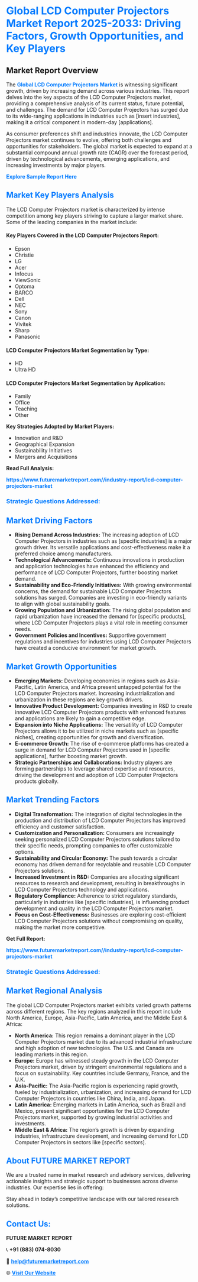 <h1 style="color: #007BFF;">Global LCD Computer Projectors Market Report 2025-2033: Driving Factors, Growth Opportunities, and Key Players</h1>

<section id="overview">
<h2>Market Report Overview</h2>
<p>The <a href="https://www.futuremarketreport.com//industry-report/lcd-computer-projectors-market" style="color: #007BFF; text-decoration: none;"><strong>Global LCD Computer Projectors Market</strong></a> is witnessing significant growth, driven by increasing demand across various industries. This report delves into the key aspects of the LCD Computer Projectors market, providing a comprehensive analysis of its current status, future potential, and challenges. The demand for LCD Computer Projectors has surged due to its wide-ranging applications in industries such as [insert industries], making it a critical component in modern-day [applications].</p>
<p>As consumer preferences shift and industries innovate, the LCD Computer Projectors market continues to evolve, offering both challenges and opportunities for stakeholders. The global market is expected to expand at a substantial compound annual growth rate (CAGR) over the forecast period, driven by technological advancements, emerging applications, and increasing investments by major players.</p>
</section>

<section id="overview">
<p><a href="https://www.futuremarketreport.com//request-sample/reportId=76405" style="color: #007BFF; text-decoration: none;"><strong>Explore Sample Report Here</strong></a></p>
</section>

<section id="key-players">
<h2 style="color: #007BFF;">Market Key Players Analysis</h2>
<p>The LCD Computer Projectors market is characterized by intense competition among key players striving to capture a larger market share. Some of the leading companies in the market include:</p>
<h4>Key Players Covered in the LCD Computer Projectors Report:</h4>
<ul><li>Epson</li><li>Christie</li><li>LG</li><li>Acer</li><li>Infocus</li><li>ViewSonic</li><li>Optoma</li><li>BARCO</li><li>Dell</li><li>NEC</li><li>Sony</li><li>Canon</li><li>Vivitek</li><li>Sharp</li><li>Panasonic</li></ul>
<h4>LCD Computer Projectors Market Segmentation by Type:</h4>
<ul><li>HD</li><li>Ultra HD</li></ul>

<h4>LCD Computer Projectors Market Segmentation by Application:</h4>
<ul><li>Family</li><li>Office</li><li>Teaching</li><li>Other</li></ul>
<p><strong>Key Strategies Adopted by Market Players:</strong></p>
<ul>
<li>Innovation and R&D</li>
<li>Geographical Expansion</li>
<li>Sustainability Initiatives</li>
<li>Mergers and Acquisitions</li>
</ul>
</section>

<section>
<p><strong>Read Full Analysis: </strong></p><a href="https://www.futuremarketreport.com//industry-report/lcd-computer-projectors-market" style="color: #007BFF; text-decoration: none;"><strong>https://www.futuremarketreport.com//industry-report/lcd-computer-projectors-market</strong></a>
<h3 style="color: #007BFF;">Strategic Questions Addressed:</h3>
</section>

<section id="driving-factors">
<h2 style="color: #007BFF;">Market Driving Factors</h2>
<ul>
<li><strong>Rising Demand Across Industries:</strong> The increasing adoption of LCD Computer Projectors in industries such as [specific industries] is a major growth driver. Its versatile applications and cost-effectiveness make it a preferred choice among manufacturers.</li>
<li><strong>Technological Advancements:</strong> Continuous innovations in production and application technologies have enhanced the efficiency and performance of LCD Computer Projectors, further boosting market demand.</li>
<li><strong>Sustainability and Eco-Friendly Initiatives:</strong> With growing environmental concerns, the demand for sustainable LCD Computer Projectors solutions has surged. Companies are investing in eco-friendly variants to align with global sustainability goals.</li>
<li><strong>Growing Population and Urbanization:</strong> The rising global population and rapid urbanization have increased the demand for [specific products], where LCD Computer Projectors plays a vital role in meeting consumer needs.</li>
<li><strong>Government Policies and Incentives:</strong> Supportive government regulations and incentives for industries using LCD Computer Projectors have created a conducive environment for market growth.</li>
</ul>
</section>

<section id="growth-opportunities">
<h2 style="color: #007BFF;">Market Growth Opportunities</h2>
<ul>
<li><strong>Emerging Markets:</strong> Developing economies in regions such as Asia-Pacific, Latin America, and Africa present untapped potential for the LCD Computer Projectors market. Increasing industrialization and urbanization in these regions are key growth drivers.</li>
<li><strong>Innovative Product Development:</strong> Companies investing in R&D to create innovative LCD Computer Projectors products with enhanced features and applications are likely to gain a competitive edge.</li>
<li><strong>Expansion into Niche Applications:</strong> The versatility of LCD Computer Projectors allows it to be utilized in niche markets such as [specific niches], creating opportunities for growth and diversification.</li>
<li><strong>E-commerce Growth:</strong> The rise of e-commerce platforms has created a surge in demand for LCD Computer Projectors used in [specific applications], further boosting market growth.</li>
<li><strong>Strategic Partnerships and Collaborations:</strong> Industry players are forming partnerships to leverage shared expertise and resources, driving the development and adoption of LCD Computer Projectors products globally.</li>
</ul>
</section>

<section id="trending-factors">
<h2 style="color: #007BFF;">Market Trending Factors</h2>
<ul>
<li><strong>Digital Transformation:</strong> The integration of digital technologies in the production and distribution of LCD Computer Projectors has improved efficiency and customer satisfaction.</li>
<li><strong>Customization and Personalization:</strong> Consumers are increasingly seeking personalized LCD Computer Projectors solutions tailored to their specific needs, prompting companies to offer customizable options.</li>
<li><strong>Sustainability and Circular Economy:</strong> The push towards a circular economy has driven demand for recyclable and reusable LCD Computer Projectors solutions.</li>
<li><strong>Increased Investment in R&D:</strong> Companies are allocating significant resources to research and development, resulting in breakthroughs in LCD Computer Projectors technology and applications.</li>
<li><strong>Regulatory Compliance:</strong> Adherence to strict regulatory standards, particularly in industries like [specific industries], is influencing product development and quality in the LCD Computer Projectors market.</li>
<li><strong>Focus on Cost-Effectiveness:</strong> Businesses are exploring cost-efficient LCD Computer Projectors solutions without compromising on quality, making the market more competitive.</li>
</ul>
</section>

<section>
<p><strong>Get Full Report: </strong></p><a href="https://www.futuremarketreport.com//industry-report/lcd-computer-projectors-market" style="color: #007BFF; text-decoration: none;"><strong>https://www.futuremarketreport.com//industry-report/lcd-computer-projectors-market</strong></a>
<h3 style="color: #007BFF;">Strategic Questions Addressed:</h3>
</section>


<section id="regional-analysis">
<h2 style="color: #007BFF;">Market Regional Analysis</h2>
<p>The global LCD Computer Projectors market exhibits varied growth patterns across different regions. The key regions analyzed in this report include North America, Europe, Asia-Pacific, Latin America, and the Middle East & Africa:</p>
<ul>
<li><strong>North America:</strong> This region remains a dominant player in the LCD Computer Projectors market due to its advanced industrial infrastructure and high adoption of new technologies. The U.S. and Canada are leading markets in this region.</li>
<li><strong>Europe:</strong> Europe has witnessed steady growth in the LCD Computer Projectors market, driven by stringent environmental regulations and a focus on sustainability. Key countries include Germany, France, and the U.K.</li>
<li><strong>Asia-Pacific:</strong> The Asia-Pacific region is experiencing rapid growth, fueled by industrialization, urbanization, and increasing demand for LCD Computer Projectors in countries like China, India, and Japan.</li>
<li><strong>Latin America:</strong> Emerging markets in Latin America, such as Brazil and Mexico, present significant opportunities for the LCD Computer Projectors market, supported by growing industrial activities and investments.</li>
<li><strong>Middle East & Africa:</strong> The region’s growth is driven by expanding industries, infrastructure development, and increasing demand for LCD Computer Projectors in sectors like [specific sectors].</li>
</ul>
</section>

<footer>
<h2 style="color: #007BFF;">About FUTURE MARKET REPORT</h2>
<p>We are a trusted name in market research and advisory services, delivering actionable insights and strategic support to businesses across diverse industries. Our expertise lies in offering:</p>

<p>Stay ahead in today’s competitive landscape with our tailored research solutions.</p>

<h2 style="color: #007BFF;">Contact Us:</h2>
<p><strong>FUTURE MARKET REPORT</strong></p>
<p>📞 <strong>+91 (883) 074-8030</strong></p>
<p>📧 <strong><a href="mailto:help@futuremarketreport.com" style="color: #007BFF;">help@futuremarketreport.com</a></strong></p>
<p>🌐 <strong><a href="https://www.futuremarketreport.com/" style="color: #007BFF;">Visit Our Website</a></strong></p>
</footer>
